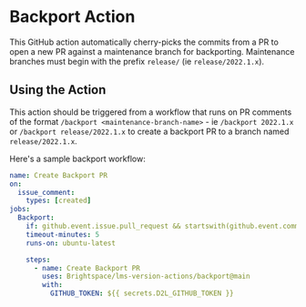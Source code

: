 # Backport Action

This GitHub action automatically cherry-picks the commits from a PR to open a
new PR against a maintenance branch for backporting. Maintenance branches must
begin with the prefix `release/` (ie `release/2022.1.x`).

## Using the Action

This action should be triggered from a workflow that runs on PR comments of the
format `/backport <maintenance-branch-name>` - ie `/backport 2022.1.x` or
`/backport release/2022.1.x` to create a backport PR to a branch named
`release/2022.1.x`.

Here's a sample backport workflow:

```yml
name: Create Backport PR
on:
  issue_comment:
    types: [created]
jobs:
  Backport:
    if: github.event.issue.pull_request && startswith(github.event.comment.body, '/backport')
    timeout-minutes: 5
    runs-on: ubuntu-latest

    steps:
      - name: Create Backport PR
        uses: Brightspace/lms-version-actions/backport@main
        with:
          GITHUB_TOKEN: ${{ secrets.D2L_GITHUB_TOKEN }}
```
